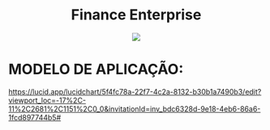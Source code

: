 <h1 align="center"> Finance Enterprise </h1>
<p align="center"> <img src="http://img.shields.io/static/v1?label=STATUS&message=EM%20DESENVOLVIMENTO&color=GREEN&style=for-the-badge"/></p>

# MODELO DE APLICAÇÃO: 
https://lucid.app/lucidchart/5f4fc78a-22f7-4c2a-8132-b30b1a7490b3/edit?viewport_loc=-17%2C-11%2C2681%2C1151%2C0_0&invitationId=inv_bdc6328d-9e18-4eb6-86a6-1fcd897744b5#